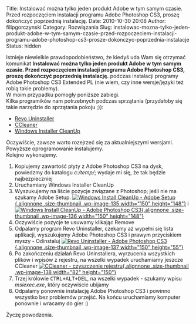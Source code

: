 Title: Instalować można tylko jeden produkt Adobe w tym samym czasie. Przed rozpoczęciem instalacji programu Adobe Photoshop CS3, proszę dokończyć poprzednią instalację.
Date: 2010-10-30 20:08
Author: filipgorczynski
Category: Rozwiązania
Slug: instalowac-mozna-tylko-jeden-produkt-adobe-w-tym-samym-czasie-przed-rozpoczeciem-instalacji-programu-adobe-photoshop-cs3-prosze-dokonczyc-poprzednia-instalacje
Status: hidden

Istnieje niewielkie prawdopodobieństwo, że kiedyś uda Wam się otrzymać komunikat **Instalować można tylko jeden produkt Adobe w tym samym czasie. Przed rozpoczęciem instalacji programu Adobe Photoshop CS3, proszę dokończyć poprzednią instalację.** podczas instalacji programy Adobe Photoshop CS3 Extended PL (nie wiem, czy inne wersje/języki też robią takie problemy).  
W moim przypadku pomogły poniższe zabiegi.  
Kilka programików nam potrzebnych podczas sprzątania (przydałoby się takie narzędzie do sprzątania pokoju ;)):

-   [Revo Uninstaller](http://www.revouninstaller.com/revo_uninstaller_free_download.html)
-   [CCleaner](http://www.piriform.com/)
-   [Windows Installer CleanUp](http://www.sciagnij.pl/programy/p/Windows-Narzedzia-Usuwanie_programow-Windows_Installer_CleanUp/9263)

Oczywiście, zawsze warto rozejrzeć się za aktualniejszymi wersjami. Powyższe oprogramowanie instalujemy.  
Kolejno wykonujemy.

1.  Kopiujemy zawartość płyty z Adobe Photoshop CS3 na dysk, powiedzmy do katalogu *c:/temp/*; wydaje mi się, że tak będzie najbezpieczniej
2.  Uruchamiany Windows Installer CleanUp
3.  Wyszukujemy na liście pozycje związane z Photoshop; jeśli nie ma szukamy Adobe Setup. [![Windows Install CleanUp - Adobe Setup](http://filipgorczynski.files.wordpress.com/2010/10/2010-10-30_194010.jpg?w=150 "Windows Install CleanUp - Adobe Setup"){.alignnone .size-thumbnail .wp-image-135 width="150" height="148"}](http://filipgorczynski.files.wordpress.com/2010/10/2010-10-30_194010.jpg) i [![Windows Install CleanUp - Adobe Photoshop CS3](http://filipgorczynski.files.wordpress.com/2010/10/2010-10-30_193935.jpg?w=150 "Windows Install CleanUp - Adobe Photoshop CS3"){.alignnone .size-thumbnail .wp-image-136 width="150" height="148"}](http://filipgorczynski.files.wordpress.com/2010/10/2010-10-30_193935.jpg)
4.  Oczywiście pozycje te usuwamy klikając Remove
5.  Odpalamy program Revo Uninstaller, czekamy aż wypełni się lista aplikacji, wyszukujemy Adobe Photoshop CS3 i prawym przyciskiem myszy - Odinstaluj [![Revo Uninstaller - Adobe Photoshop CS3](http://filipgorczynski.files.wordpress.com/2010/10/2010-10-30_195157.jpg?w=150 "Revo Uninstaller - Adobe Photoshop CS3"){.alignnone .size-thumbnail .wp-image-137 width="150" height="55"}](http://filipgorczynski.files.wordpress.com/2010/10/2010-10-30_195157.jpg)
6.  Po zakończeniu działań Revo Uninstallera, wyrzucenia wszystkich plików i wpisów z rejestru, na wszelki wypadek uruchamiamy jeszcze CCleaner [![CCleaner - czyszczenie rejestru](http://filipgorczynski.files.wordpress.com/2010/10/2010-10-30_195605.jpg?w=82 "CCleaner - czyszczenie rejestru"){.alignnone .size-thumbnail .wp-image-138 width="82" height="150"}](http://filipgorczynski.files.wordpress.com/2010/10/2010-10-30_195605.jpg)
7.  Trzej królowie <kbd>CTRL+ALT+DEL</kbd>, na wszelki wypadek - szukamy wpisu *msiexec.exe*, który oczywiście ubijamy
8.  Odpalamy ponownie instalację Adobe Photoshop CS3 i powinno wszystko bez problemów przejść. Na końcu uruchamiamy komputer ponownie i wracamy do gier :)

Życzę powodzenia.

